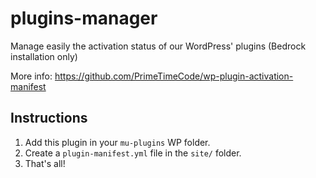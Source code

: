 # plugins-manager
Manage easily the activation status of our WordPress' plugins (Bedrock installation only)

More info: https://github.com/PrimeTimeCode/wp-plugin-activation-manifest

## Instructions

1. Add this plugin in your `mu-plugins` WP folder.
2. Create a `plugin-manifest.yml` file in the `site/` folder.
3. That's all!
